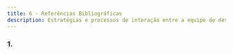 ```yaml
---
title: 6 - Referências Bibliográficas
description: Estratégias e processos de interação entre a equipe de desenvolvimento e o cliente.
---
```


### 1. 

